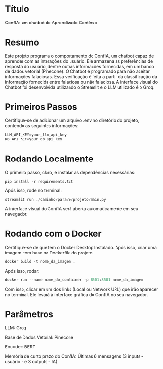 # Título
ConfIA: um chatbot de Aprendizado Contínuo

# Resumo
Este projeto programa o comportamento do ConfIA, um chatbot capaz de aprender com as interações do usuário. Ele armazena as preferências de resposta do usuário, dentre outras informações fornecidas, em um banco de dados vetorial (Pinecone). O Chatbot é programado para não aceitar informações falaciosas. Essa verificação é feita a partir da classificação da informação fornecida entre falaciosa ou não falaciosa. A interface visual do Chatbot foi desenvolvida utilizando o Streamlit e o LLM utilizado é o Groq.

# Primeiros Passos
Certifique-se de adicionar um arquivo .env no diretório do projeto, contendo as seguintes informações:

```python
LLM_API_KEY=your_llm_api_key
DB_API_KEY=your_db_api_key
```

# Rodando Localmente
O primeiro passo, claro, é instalar as dependências necessárias:
```python
pip install -r requirements.txt
```

Após isso, rode no terminal:
```python
streamlit run ./caminho/para/o/projeto/main.py
```
A interface visual do ConfIA será aberta automaticamente em seu navegador.

# Rodando com o Docker
Certifique-se de que tem o Docker Desktop Instalado. Após isso, criar uma imagem com base no Dockerfile do projeto:
```python
docker build -t nome_da_imagem .
```

Após isso, rodar:
```python
docker run --name nome_do_container -p 8501:8501 nome_da_imagem
```
Com isso, clicar em um dos links (Local ou Network URL) que irão aparecer no terminal. Ele levará à interface gráfica do ConfIA no seu navegador.

# Parâmetros

LLM: Groq

Base de Dados Vetorial: Pinecone

Encoder: BERT

Memória de curto prazo do ConfIA: Últimas 6 mensagens (3 inputs - usuário - e 3 outputs - IA)


